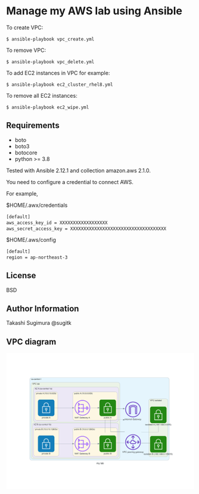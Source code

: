 Manage my AWS lab using Ansible
=================================

To create VPC:

```
$ ansible-playbook vpc_create.yml
```

To remove VPC:

```
$ ansible-playbook vpc_delete.yml
```

To add EC2 instances in VPC for example:

```
$ ansible-playbook ec2_cluster_rhel8.yml
```

To remove all EC2 instances:
```
$ ansible-playbook ec2_wipe.yml
```

Requirements
------------

- boto
- boto3
- botocore
- python >= 3.8

Tested with Ansible 2.12.1 and collection amazon.aws 2.1.0.

You need to configure a credential to connect AWS.

For example, 

$HOME/.awx/credentials

```
[default]
aws_access_key_id = XXXXXXXXXXXXXXXXXX
aws_secret_access_key = XXXXXXXXXXXXXXXXXXXXXXXXXXXXXXXXXXXX
```

$HOME/.aws/config
```
[default]
region = ap-northeast-3
```



License
-------

BSD

Author Information
------------------

Takashi Sugimura @sugitk


VPC diagram
----
![lab diagram](my_lab.png)


